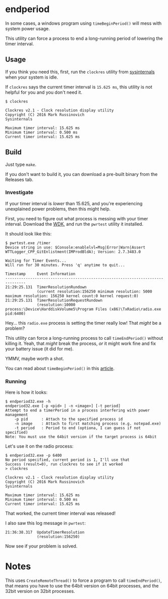 # endperiod

In some cases, a windows program using `timeBeginPeriod()` will mess with system
power usage.

This utility can force a process to end a long-running period of lowering the
timer interval.

## Usage

If you think you need this, first, run the `clockres` utility from
[sysinternals](https://learn.microsoft.com/en-us/sysinternals/downloads/clockres)
when your system is idle.

If `clockres` says the current timer interval is `15.625 ms`, this utility is
not helpful for you and you don't need it.

```
$ clockres

Clockres v2.1 - Clock resolution display utility
Copyright (C) 2016 Mark Russinovich
Sysinternals

Maximum timer interval: 15.625 ms
Minimum timer interval: 0.500 ms
Current timer interval: 15.625 ms
```

## Build

Just type `make`.

If you don't want to build it, you can download a pre-built binary from the Releases tab.

### Investigate

If your timer interval is *lower* than 15.625, and you're experiencing
unexplained power problems, then this might help.

First, you need to figure out what process is messing with your timer
interval. Download the
[WDK](https://learn.microsoft.com/en-us/windows-hardware/drivers/download-the-wdk),
and run the `pwrtest` utility it installed.

It should look like this:

```
$ pwrtest.exe /timer
Device string in use: $Console:enablelvl=Msg|Error|Warn|Assert
WTTLogger_CPP_GitEnlistment(IMProdBldA); Version: 2.7.3483.0

Waiting for Timer Events...
Will run for 30 minutes. Press 'q' anytime to quit...

Timestamp     Event Information
-------------------------------------------------------------------------------
21:29:25.131  TimerResolutionRundown
              (current resolution:156250 minimum resolution: 5000 maximum resolution: 156250 kernel count:0 kernel request:0)
21:29:25.131  TimerResolutionRequestRundown
              (resolution:10000 process:\Device\HarddiskVolume5\Program Files (x86)\TxRadio\radio.exe pid:6400)
```

Hey... this `radio.exe` process is setting the timer really low! That *might*
be a problem?

This utility can force a long-running process to call `timeEndPeriod()` without
killing it. Yeah, that *might* break the process, *or* it might work fine and
fix your battery issue (it did for me).

YMMV, maybe worth a shot.

You can read about `timeBeginPeriod()` in this
[article](https://randomascii.wordpress.com/2013/07/08/windows-timer-resolution-megawatts-wasted/).


### Running

Here is how it looks:

```
$ endperiod32.exe -h
endperiod32.exe [-p <pid> | -n <image>] [-t period]
Attempt to end a timerPeriod in a process interfering with power management
    -p pid      : Attach to the specified process id
    -n image    : Attach to first matching process (e.g. notepad.exe)
    -t period   : Period to end (optiona, I can guess if not specified)
Note: You must use the 64bit version if the target process is 64bit
```

Let's use it on the radio process:

```
$ endperiod32.exe -p 6400
No period specified, current period is 1, I'll use that
Success (result=0), run clockres to see if it worked
> clockres

Clockres v2.1 - Clock resolution display utility
Copyright (C) 2016 Mark Russinovich
Sysinternals

Maximum timer interval: 15.625 ms
Minimum timer interval: 0.500 ms
Current timer interval: 15.625 ms
```

That worked, the current timer interval was released!

I also saw this log message in `pwrtest`:

```
21:36:38.317  UpdateTimerResolution
              (resolution:156250)
```

Now see if your problem is solved.

# Notes

This uses `CreateRemoteThread()` to force a program to call `timeEndPeriod()`,
that means you have to use the 64bit version on 64bit processes, and the 32bit
version on 32bit processes.
